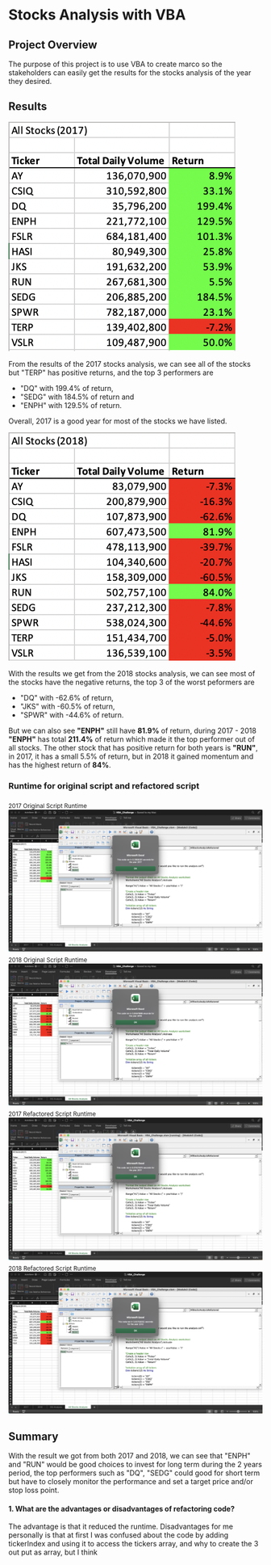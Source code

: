 # Stocks Analysis with VBA

## Project Overview

The purpose of this project is to use VBA to create marco so the stakeholders can easily get the results for the stocks analysis of the year they desired.


## Results

![2017 Stocks Analysis Result](2017_Stocks_Analysis_results.png)

From the results of the 2017 stocks analysis, we can see all of the stocks but "TERP" has positive returns, and the top 3 performers are 

- "DQ" with 199.4% of return, 
- "SEDG" with 184.5% of return and 
- "ENPH" with 129.5% of return. 

Overall, 2017 is a good year for most of the stocks we have listed.

![2018 Stocks Analysis Result](2018_Stocks_Analysis_results.png)

With the results we get from the 2018 stocks analysis, we can see most of the stocks have the negative returns, the top 3 of the worst peformers are

- "DQ" with -62.6% of return, 
- "JKS" with -60.5% of return, 
- "SPWR" with -44.6% of return. 

But we can also see **"ENPH"** still have **81.9%** of return, during 2017 - 2018 **"ENPH"** has total **211.4%** of return which made it the top performer out of all stocks. The other stock that has positive return for both years is **"RUN"**, in 2017, it has a small 5.5% of return, but in 2018 it gained momentum and has the highest return of **84%**.


### Runtime for original script and refactored script
<sub>2017 Original Script Runtime</sub>
![2017 Original Script Runtime](2017_AllStocksAnalysis_Original_Script_runtime.png)
<sub>2018 Original Script Runtime</sub>
![2018 Original Script Runtime](2018_AllStocksAnalysis_Original_Script_runtime.png)
<sub>2017 Refactored Script Runtime</sub>
![2017 Refactored Script Runtime](VBA_Challenge_2017.png)
<sub>2018 Refactored Script Runtime</sub>
![2018 Refactored Script Runtime](VBA_Challenge_2018.png)

## Summary

With the result we got from both 2017 and 2018, we can see that "ENPH" and "RUN" would be good choices to invest for long term during the 2 years period, the top performers such as "DQ", "SEDG" could good for short term but have to closely monitor the performance and set a target price and/or stop loss point.

#### 1. What are the advantages or disadvantages of refactoring code?

The advantage is that it reduced the runtime. Disadvantages for me personally is that at first I was confused about the code by adding tickerIndex and using it to access the tickers array, and why to create the 3 out put as array, but I think 
